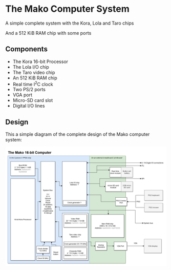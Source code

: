 # The Mako Computer System
A simple complete system with the Kora, Lola and Taro chips

And a 512 KiB RAM chip with some ports

## Components
- The Kora 16-bit Processor
- The Lola I/O chip
- The Taro video chip
- An 512 KiB RAM chip
- Real time I<sup>2</sup>C clock
- Two PS/2 ports
- VGA port
- Micro-SD card slot
- Digital I/O lines

## Design
This a simple diagram of the complete design of the Mako computer system:

![Kora computer design](images/mako-computer-design.png)
